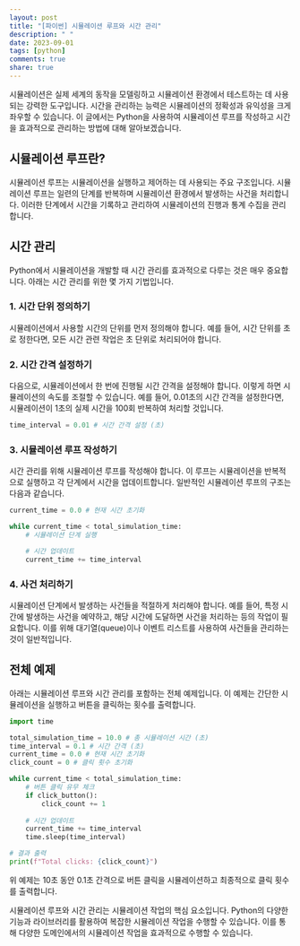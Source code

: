 ```yaml
---
layout: post
title: "[파이썬] 시뮬레이션 루프와 시간 관리"
description: " "
date: 2023-09-01
tags: [python]
comments: true
share: true
---
```


시뮬레이션은 실제 세계의 동작을 모델링하고 시뮬레이션 환경에서 테스트하는 데 사용되는 강력한 도구입니다. 시간을 관리하는 능력은 시뮬레이션의 정확성과 유익성을 크게 좌우할 수 있습니다. 이 글에서는 Python을 사용하여 시뮬레이션 루프를 작성하고 시간을 효과적으로 관리하는 방법에 대해 알아보겠습니다.

## 시뮬레이션 루프란?

시뮬레이션 루프는 시뮬레이션을 실행하고 제어하는 데 사용되는 주요 구조입니다. 시뮬레이션 루프는 일련의 단계를 반복하며 시뮬레이션 환경에서 발생하는 사건을 처리합니다. 이러한 단계에서 시간을 기록하고 관리하여 시뮬레이션의 진행과 통계 수집을 관리합니다.

## 시간 관리

Python에서 시뮬레이션을 개발할 때 시간 관리를 효과적으로 다루는 것은 매우 중요합니다. 아래는 시간 관리를 위한 몇 가지 기법입니다.

### 1. 시간 단위 정의하기

시뮬레이션에서 사용할 시간의 단위를 먼저 정의해야 합니다. 예를 들어, 시간 단위를 초로 정한다면, 모든 시간 관련 작업은 초 단위로 처리되어야 합니다.

### 2. 시간 간격 설정하기

다음으로, 시뮬레이션에서 한 번에 진행될 시간 간격을 설정해야 합니다. 이렇게 하면 시뮬레이션의 속도를 조절할 수 있습니다. 예를 들어, 0.01초의 시간 간격을 설정한다면, 시뮬레이션이 1초의 실제 시간을 100회 반복하여 처리할 것입니다.

```python
time_interval = 0.01 # 시간 간격 설정 (초)
```

### 3. 시뮬레이션 루프 작성하기

시간 관리를 위해 시뮬레이션 루프를 작성해야 합니다. 이 루프는 시뮬레이션을 반복적으로 실행하고 각 단계에서 시간을 업데이트합니다. 일반적인 시뮬레이션 루프의 구조는 다음과 같습니다.

```python
current_time = 0.0 # 현재 시간 초기화

while current_time < total_simulation_time:
    # 시뮬레이션 단계 실행

    # 시간 업데이트
    current_time += time_interval
```

### 4. 사건 처리하기

시뮬레이션 단계에서 발생하는 사건들을 적절하게 처리해야 합니다. 예를 들어, 특정 시간에 발생하는 사건을 예약하고, 해당 시간에 도달하면 사건을 처리하는 등의 작업이 필요합니다. 이를 위해 대기열(queue)이나 이벤트 리스트를 사용하여 사건들을 관리하는 것이 일반적입니다.

## 전체 예제

아래는 시뮬레이션 루프와 시간 관리를 포함하는 전체 예제입니다. 이 예제는 간단한 시뮬레이션을 실행하고 버튼을 클릭하는 횟수를 출력합니다.

```python
import time

total_simulation_time = 10.0 # 총 시뮬레이션 시간 (초)
time_interval = 0.1 # 시간 간격 (초)
current_time = 0.0 # 현재 시간 초기화
click_count = 0 # 클릭 횟수 초기화

while current_time < total_simulation_time:
    # 버튼 클릭 유무 체크
    if click_button():
        click_count += 1
    
    # 시간 업데이트
    current_time += time_interval
    time.sleep(time_interval)

# 결과 출력
print(f"Total clicks: {click_count}")
```

위 예제는 10초 동안 0.1초 간격으로 버튼 클릭을 시뮬레이션하고 최종적으로 클릭 횟수를 출력합니다.

시뮬레이션 루프와 시간 관리는 시뮬레이션 작업의 핵심 요소입니다. Python의 다양한 기능과 라이브러리를 활용하여 복잡한 시뮬레이션 작업을 수행할 수 있습니다. 이를 통해 다양한 도메인에서의 시뮬레이션 작업을 효과적으로 수행할 수 있습니다.